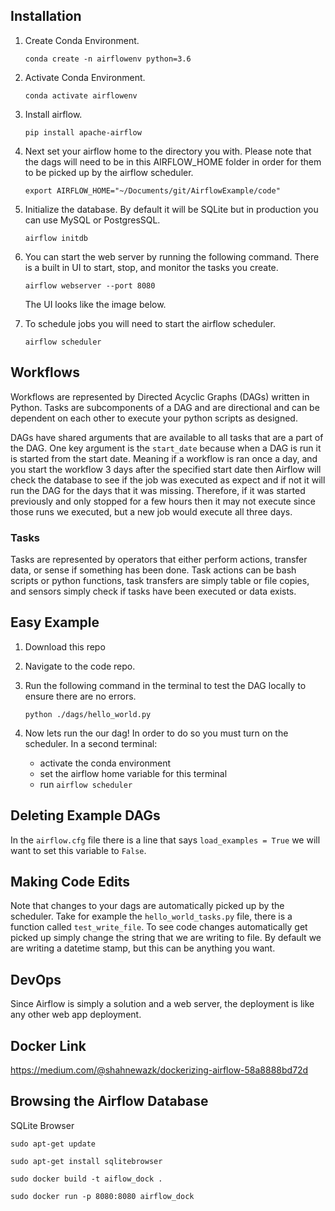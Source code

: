 ## Installation

1. Create Conda Environment.
    ```
    conda create -n airflowenv python=3.6
    ```

1. Activate Conda Environment.
    ```
    conda activate airflowenv
    ```

1. Install airflow.
    ```
    pip install apache-airflow
    ```

1. Next set your airflow home to the directory you with. Please note that the dags will need to be in this AIRFLOW_HOME folder in order for them to be picked up by the airflow scheduler.  
    ```
    export AIRFLOW_HOME="~/Documents/git/AirflowExample/code"
    ```

1. Initialize the database. By default it will be SQLite but in production you can use MySQL or PostgresSQL.
    ```
    airflow initdb
    ```

1. You can start the web server by running the following command. There is a built in UI to start, stop, and monitor the tasks you create. 
    ```
    airflow webserver --port 8080
    ```
    The UI looks like the image below. 


1. To schedule jobs you will need to start the airflow scheduler.
    ```
    airflow scheduler
    ```

## Workflows

Workflows are represented by Directed Acyclic Graphs (DAGs) written in Python. Tasks are subcomponents of a DAG and are directional and can be dependent on each other to execute your python scripts as designed. 


DAGs have shared arguments that are available to all tasks that are a part of the DAG. One key argument is the `start_date` because when a DAG is run it is started from the start date. Meaning if a workflow is ran once a day, and you start the workflow 3 days after the specified start date then Airflow will check the database to see if the job was executed as expect and if not it will run the DAG for the days that it was missing. Therefore, if it was started previously and only stopped for a few hours then it may not execute since those runs we executed, but a new job would execute all three days. 

### Tasks 
Tasks are represented by operators that either perform actions, transfer data, or sense if something has been done. Task actions can be bash scripts or python functions, task transfers are simply table or file copies, and sensors simply check if tasks have been executed or data exists.


## Easy Example

1. Download this repo 

1. Navigate to the code repo.

1. Run the following command in the terminal to test the DAG locally to ensure there are no errors.
    ```
    python ./dags/hello_world.py
    ```
1. Now lets run the our dag! In order to do so you must turn on the scheduler. In a second terminal:
    - activate the conda environment
    - set the airflow home variable for this terminal 
    - run `airflow scheduler`


## Deleting Example DAGs
In the `airflow.cfg` file there is a line that says `load_examples = True` we will want to set this variable to `False`.  


## Making Code Edits

Note that changes to your dags are automatically picked up by the scheduler. Take for example the `hello_world_tasks.py` file, there is a function called `test_write_file`. To see code changes automatically get picked up simply change the string that we are writing to file. By default we are writing a datetime stamp, but this can be anything you want.  

## DevOps
Since Airflow is simply a solution and a web server, the deployment is like any other web app deployment. 


## Docker Link
https://medium.com/@shahnewazk/dockerizing-airflow-58a8888bd72d

## Browsing the Airflow Database

SQLite Browser
```
sudo apt-get update

sudo apt-get install sqlitebrowser
```




```
sudo docker build -t aiflow_dock .

sudo docker run -p 8080:8080 airflow_dock 

```